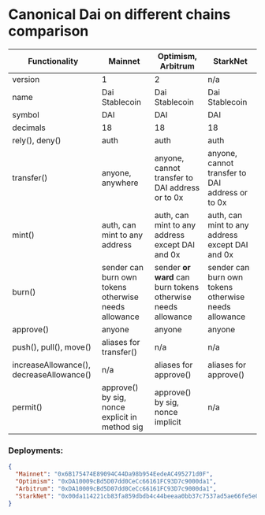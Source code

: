 # Canonical Dai on different chains comparison

| Functionality                            | Mainnet                                              | Optimism, Arbitrum                                           | StarkNet                                             |
| ---------------------------------------- | ---------------------------------------------------- | ------------------------------------------------------------ | ---------------------------------------------------- |
| version                                  | 1                                                    | 2                                                            | n/a                                                  |
| name                                     | Dai Stablecoin                                       | Dai Stablecoin                                               | Dai Stablecoin                                       |
| symbol                                   | DAI                                                  | DAI                                                          | DAI                                                  |
| decimals                                 | 18                                                   | 18                                                           | 18                                                   |
| rely(), deny()                           | auth                                                 | auth                                                         | auth                                                 |
| transfer()                               | anyone, anywhere                                     | anyone, cannot transfer to DAI address or to 0x              | anyone, cannot transfer to DAI address or to 0x      |
| mint()                                   | auth, can mint to any address                        | auth, can mint to any address except DAI and 0x              | auth, can mint to any address except DAI and 0x      |
| burn()                                   | sender can burn own tokens otherwise needs allowance | sender **or ward** can burn tokens otherwise needs allowance | sender can burn own tokens otherwise needs allowance |
| approve()                                | anyone                                               | anyone                                                       | anyone                                               |
| push(), pull(), move()                   | aliases for transfer()                               | n/a                                                          | n/a                                                  |
| increaseAllowance(), decreaseAllowance() | n/a                                                  | aliases for approve()                                        | aliases for approve()                                |
| permit()                                 | approve() by sig, nonce explicit in method sig       | approve() by sig, nonce implicit                             | n/a                                                  |

### Deployments:

```json
{
  "Mainnet": "0x6B175474E89094C44Da98b954EedeAC495271d0F",
  "Optimism": "0xDA10009cBd5D07dd0CeCc66161FC93D7c9000da1",
  "Arbitrum": "0xDA10009cBd5D07dd0CeCc66161FC93D7c9000da1",
  "StarkNet": "0x00da114221cb83fa859dbdb4c44beeaa0bb37c7537ad5ae66fe5e0efd20e6eb3"
}
```
